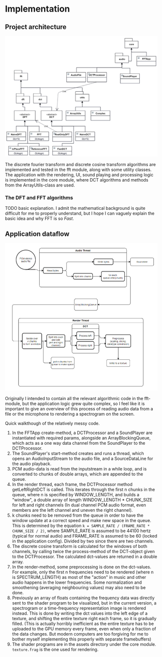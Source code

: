 # Implementation

## Project architecture
![architecture](https://github.com/Veikkosuhonen/fft/blob/main/docs/architecture.png)

The discrete fourier transform and discrete cosine transform algorithms are implemented and tested in the fft module, along with some utility classes.
The application with the rendering, UI, sound playing and processing logic is implemented in the core module, where DCT algorithms and methods from the ArrayUtils-class are used. 

### The DFT and FFT algorithms

TODO basic explanation. I admit the mathematical background is quite difficult for me to properly understand, but I hope I can vaguely explain the basic idea and why
FFT is so _Fast_.

## Application dataflow
![dataflow](https://github.com/Veikkosuhonen/fft/blob/main/docs/dataflow.png)

Originally I intended to contain all the relevant algorithmic code in the fft-module, but the application logic grew quite complex, so I feel like it is important 
to give an overview of this process of reading audio data from a file or the microphone to rendering a spectrogram on the screen. 

Quick walkthough of the relatively messy code. 
1. In the FFTApp create-method, a DCTProcessor and a SoundPlayer are instantiated with required params, alongside an 
ArrayBlockingQueue, which acts as a one way data channel from the SoundPlayer to the DCTProcessor. 
2. The SoundPlayer's start-method creates and runs a thread, which
opens an AudioInputStream to the audio file, and a SourceDataLine for the audio playback. 
3. PCM audio-data is read from the inputstream in a while loop, and is
converted to chunks of double arrays, which are appended to the queue. 
4. In the render thread, each frame, the DCTProcessor method getLeftRightDCT is called. This iterates through the first n chunks in the queue, where n is specified by
WINDOW_LENGTH, and builds a "window", a double array of length WINDOW_LENGTH * CHUNK_SIZE for left and right channels (In dual channel PCM audio format, even members
are the left channel and uneven the right channel).
5. k chunks need to be removed from the queue in order to have the window update at a correct speed and make new space in the queue. This is determined by the equation `k = SAMPLE_RATE / (FRAME_RATE * CHUNK_SIZE / 2)`, where SAMPLE_RATE is assumed to be 44100 hertz (typical for normal audio) and FRAME_RATE is assumed to be 60 (locked in the application config). Divided by two since there are two channels.
5. The discrete cosine transform is calculated for the windows of both channels, by calling twice the process-method of the DCT-object given to the DCTProcessor. The 
calculated dct-values are returned in a double array.
6. In the render-method, some preprocessing is done on the dct-values. For example, only the first n frequencies need to be rendered (where n is SPECTRUM_LENGTH) as
most of the "action" in music and other audio happens in the lower frequencies. Some normalization and smoothening (averaging neighbouring values) 
may also need to be done.
7. Previously an array of floats containing the frequency data was directly sent to the shader program to be visualized, but in the current version, a spectrogram
or a time-frequency representation image is rendered instead. This is done by writing the dct values into the left edge of a texture, and shifting the entire
texture right each frame, so it is gradually filled. (This is actually horribly inefficient as the entire texture has to be uploaded to the GPU memory every frame, even when only a fraction of the data changes. But modern computers are too forgiving for me to bother myself implementing this properly with separate framebuffers)
8. The shader programs are in the assets directory under the core module. `texture.frag` is the one used for rendering.
